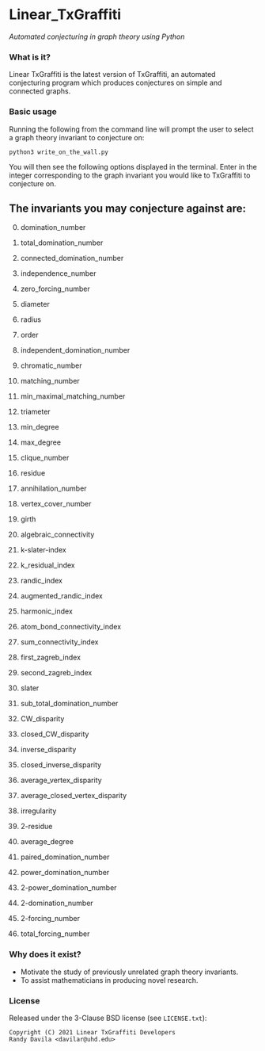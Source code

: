 # Linear_TxGraffiti
*Automated conjecturing in graph theory using Python*

### What is it?
Linear TxGraffiti is the latest version of TxGraffiti, an automated conjecturing program which produces conjectures on simple and connected graphs.

### Basic usage

Running the following from the command line will prompt the user to select a graph
theory invariant to conjecture on:

```
python3 write_on_the_wall.py

```
You will then see the following options displayed in the terminal. Enter in the integer corresponding to the graph invariant you would like to TxGraffiti to conjecture on. 


The invariants you may conjecture against are: 
-----------------------------------------------

0. domination_number

1. total_domination_number

2. connected_domination_number

3. independence_number

4. zero_forcing_number

5. diameter

6. radius

7. order

8. independent_domination_number

9. chromatic_number

10. matching_number

11. min_maximal_matching_number

12. triameter

13. min_degree

14. max_degree

15. clique_number

16. residue

17. annihilation_number

18. vertex_cover_number

19. girth

20. algebraic_connectivity

21. k-slater-index

22. k_residual_index

23. randic_index

24. augmented_randic_index

25. harmonic_index

26. atom_bond_connectivity_index

27. sum_connectivity_index

28. first_zagreb_index

29. second_zagreb_index

30. slater

31. sub_total_domination_number

32. CW_disparity

33. closed_CW_disparity

34. inverse_disparity

35. closed_inverse_disparity

36. average_vertex_disparity

37. average_closed_vertex_disparity

38. irregularity

39. 2-residue

40. average_degree

41. paired_domination_number

42. power_domination_number

43. 2-power_domination_number

44. 2-domination_number

45. 2-forcing_number

46. total_forcing_number





### Why does it exist?
 * Motivate the study of previously unrelated graph theory invariants.
 * To assist mathematicians in producing novel research. 

### License
Released under the 3-Clause BSD license (see `LICENSE.txt`):

    Copyright (C) 2021 Linear TxGraffiti Developers
    Randy Davila <davilar@uhd.edu>
